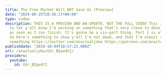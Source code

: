 ```yaml
---
title: The Free Market Will NOT Save Us [Preview]
date: "2019-09-25T20:36:17+08:00"
type: video
description: THIS IS A PREVIEW AND AN UPDATE, NOT THE FULL VIDEO This is something
  to let y'all know I'm working on something that's very close to done. Expect it
  as soon as I can finish. It's gonna be a six-part thing. Part 1 is almost done.
  So here's something to show y'all I'm not dead, and that I'm almost ready to release
  something https://twitter.com/anactualjoke https://patreon.com/anactualjoke https://ko-fi.com/anactualjoke
publishdate: "2018-10-04T18:57:21.000Z"
url: /anactualjoke/GXr_BIpedtI/
providers:
  youtube:
    id: GXr_BIpedtI
---
```


